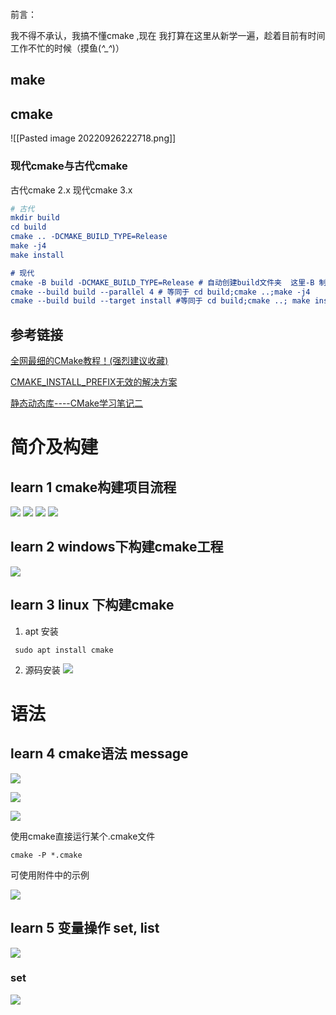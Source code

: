 
```toc
```
前言：

我不得不承认，我搞不懂cmake ,现在 我打算在这里从新学一遍，趁着目前有时间 工作不忙的时候（摸鱼(*^_^*)）

## make

## cmake
![[Pasted image 20220926222718.png]]
### 现代cmake与古代cmake
古代cmake 2.x
现代cmake 3.x
```cmake
# 古代
mkdir build
cd build
cmake .. -DCMAKE_BUILD_TYPE=Release
make -j4
make install

# 现代
cmake -B build -DCMAKE_BUILD_TYPE=Release # 自动创建build文件夹  这里-B 制定文件夹名字 不过一般都是build
cmake --build build --parallel 4 # 等同于 cd build;cmake ..;make -j4
cmake --build build --target install #等同于 cd build;cmake ..; make install

```


## 参考链接
[全网最细的CMake教程！(强烈建议收藏)](https://zhuanlan.zhihu.com/p/534439206)

[CMAKE_INSTALL_PREFIX无效的解决方案](https://blog.csdn.net/baidu_40840693/article/details/103081909)

[静态动态库----CMake学习笔记二](https://zhuanlan.zhihu.com/p/149790907)


#  简介及构建
## learn 1  cmake构建项目流程
![](附件/现代C++_%20CMake简明教程_哔哩哔哩_bilibili_8'23.494''.jpg)
![](附件/现代C++_%20CMake简明教程_哔哩哔哩_bilibili_8'36.479''.jpg)
![](附件/现代C++_%20CMake简明教程_哔哩哔哩_bilibili_10'29.390''.jpg)
![](附件/现代C++_%20CMake简明教程_哔哩哔哩_bilibili_14'9.582''.jpg)

## learn 2 windows下构建cmake工程
![](附件/1.2在windows下使用cmake（gcc、msvc）_哔哩哔哩_bilibili_2'36.490''.jpg)

## learn 3 linux 下构建cmake
1. apt 安装
```
 sudo apt install cmake
```
2. 源码安装
![](附件/1.3在linux下使用CMake_哔哩哔哩_bilibili_1'57.162''.jpg)

# 语法
## learn 4 cmake语法 message
![](附件/2.1%20CMake语法%20message_哔哩哔哩_bilibili_0'42.284''.jpg)

![](附件/2.1%20CMake语法%20message_哔哩哔哩_bilibili_0'59.323''.jpg)

![](附件/2.1%20CMake语法%20message_哔哩哔哩_bilibili_1'18.081''.jpg)

使用cmake直接运行某个.cmake文件

```
cmake -P *.cmake
```

可使用附件中的示例

![](附件/cmake/02%20语法/messages.cmake)


## learn 5 变量操作 set, list
![](附件/2.2%20Cmake语法set与list_哔哩哔哩_bilibili_0'11.172''.jpg)


### set
![](附件/2.2%20Cmake语法set与list_哔哩哔哩_bilibili_1'1.317''.jpg)